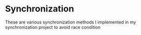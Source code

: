 # Synchronization
These are various synchronization methods I implemented in my synchronization project to avoid race condition
